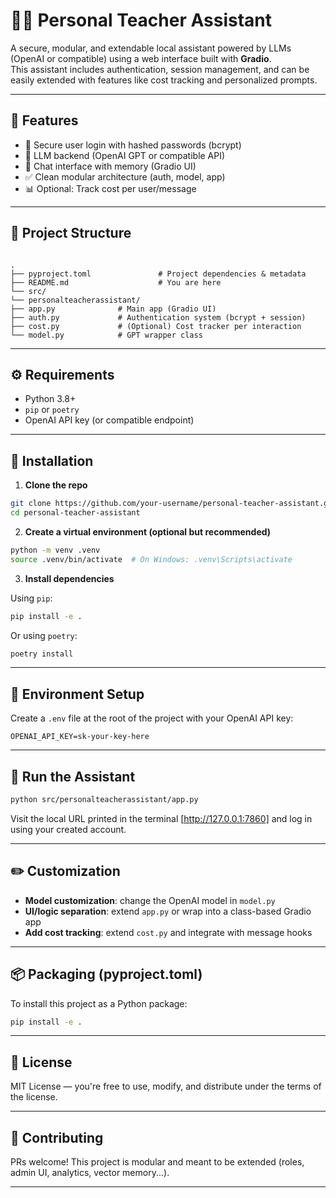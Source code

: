 # 🧑‍🏫 Personal Teacher Assistant

A secure, modular, and extendable local assistant powered by LLMs (OpenAI or compatible) using a web interface built with **Gradio**.  
This assistant includes authentication, session management, and can be easily extended with features like cost tracking and personalized prompts.

---

## 🚀 Features

- 🔐 Secure user login with hashed passwords (bcrypt)
- 🧠 LLM backend (OpenAI GPT or compatible API)
- 💬 Chat interface with memory (Gradio UI)
- ✅ Clean modular architecture (auth, model, app)
- 📊 Optional: Track cost per user/message

---

## 📁 Project Structure

```

.
├── pyproject.toml               # Project dependencies & metadata
├── README.md                    # You are here
└── src/
└── personalteacherassistant/
├── app.py              # Main app (Gradio UI)
├── auth.py             # Authentication system (bcrypt + session)
├── cost.py             # (Optional) Cost tracker per interaction
└── model.py            # GPT wrapper class

```

---

## ⚙️ Requirements

- Python 3.8+
- `pip` or `poetry`
- OpenAI API key (or compatible endpoint)

---

## 🔧 Installation

1. **Clone the repo**

```bash
git clone https://github.com/your-username/personal-teacher-assistant.git
cd personal-teacher-assistant
```

2. **Create a virtual environment (optional but recommended)**

```bash
python -m venv .venv
source .venv/bin/activate  # On Windows: .venv\Scripts\activate
```

3. **Install dependencies**

Using `pip`:

```bash
pip install -e .
```

Or using `poetry`:

```bash
poetry install
```

---

## 🔑 Environment Setup

Create a `.env` file at the root of the project with your OpenAI API key:

```dotenv
OPENAI_API_KEY=sk-your-key-here
```

---

## 🧠 Run the Assistant

```bash
python src/personalteacherassistant/app.py
```

Visit the local URL printed in the terminal [http://127.0.0.1:7860] and log in using your created account.

---

## ✏️ Customization

* **Model customization**: change the OpenAI model in `model.py`
* **UI/logic separation**: extend `app.py` or wrap into a class-based Gradio app
* **Add cost tracking**: extend `cost.py` and integrate with message hooks

---

## 📦 Packaging (pyproject.toml)

To install this project as a Python package:

```bash
pip install -e .
```

---

## 📄 License

MIT License — you're free to use, modify, and distribute under the terms of the license.

---

## 🤝 Contributing

PRs welcome! This project is modular and meant to be extended (roles, admin UI, analytics, vector memory...).

---

